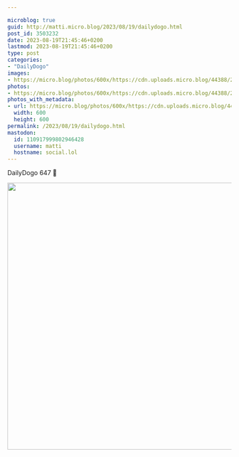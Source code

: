 ```yaml
---

microblog: true
guid: http://matti.micro.blog/2023/08/19/dailydogo.html
post_id: 3503232
date: 2023-08-19T21:45:46+0200
lastmod: 2023-08-19T21:45:46+0200
type: post
categories:
- "DailyDogo"
images:
- https://micro.blog/photos/600x/https://cdn.uploads.micro.blog/44388/2023/a4a4057304544eb1a28ad5610a09c197.jpg
photos:
- https://micro.blog/photos/600x/https://cdn.uploads.micro.blog/44388/2023/a4a4057304544eb1a28ad5610a09c197.jpg
photos_with_metadata:
- url: https://micro.blog/photos/600x/https://cdn.uploads.micro.blog/44388/2023/a4a4057304544eb1a28ad5610a09c197.jpg
  width: 600
  height: 600
permalink: /2023/08/19/dailydogo.html
mastodon:
  id: 110917999802946428
  username: matti
  hostname: social.lol
---
```

DailyDogo 647 🐶

<img src="/media/uploads/2023/a4a4057304544eb1a28ad5610a09c197.jpg" width="600" height="600" alt="" />
